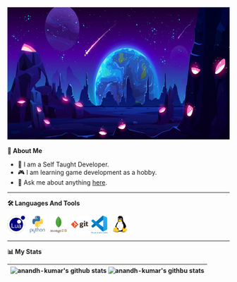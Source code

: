 <div align="center">
  <img src="SpaceBackground.jpg" height="300"/>
</div>

**🧑 About Me**

- 💪 I am a Self Taught Developer.
- 🎮 I am learning game development as a hobby.
- 💬 Ask me about anything [here](https://discord.gg/dyqmYDgfsr).
---
**🛠️ Languages And Tools**

<img src="https://github.com/devicons/devicon/blob/master/icons/lua/lua-original-wordmark.svg" title="Lua" alt="Lua" width="40" height="40"/>&nbsp;
<img src="https://github.com/devicons/devicon/blob/master/icons/python/python-original-wordmark.svg" title="Python" alt="Python" width="40" height="40"/>&nbsp;
 <img src="https://github.com/devicons/devicon/blob/master/icons/mongodb/mongodb-original-wordmark.svg" title="MongoDB" alt="MongoDB" width="40" height="40"/>&nbsp;
<img src="https://github.com/devicons/devicon/blob/master/icons/git/git-original-wordmark.svg" title="Git" alt="Git" width="40" height="40"/>
<img src="https://github.com/devicons/devicon/blob/master/icons/vscode/vscode-original-wordmark.svg" title="Visual Studio Code" alt="Visual Studio Code" width="40" height="40"/>&nbsp;
<img src="https://github.com/devicons/devicon/blob/master/icons/linux/linux-original.svg" title="Linux" alt="Linux " width="40" height="40"/>&nbsp;

---

**📊 My Stats**

| <img align="center" src="https://github-readme-stats.vercel.app/api?username=anandh-kumar&show_icons=true&count-private=true&include_all_commits=true&theme=buefy&hide_border=true&hide=contribs" alt="anandh-kumar's github stats" />  <img align="center" src="https://github-readme-stats.vercel.app/api/top-langs/?username=anandh-kumar&layout=compact&count-private=true&include_all_commits=true&theme=buefy&hide_border=true" alt="anandh-kumar's githbu stats" /> |
| -------------------------- |

